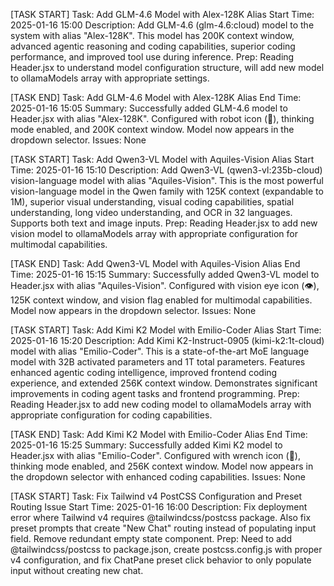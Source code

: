 [TASK START]
Task: Add GLM-4.6 Model with Alex-128K Alias
Start Time: 2025-01-16 15:00
Description: Add GLM-4.6 (glm-4.6:cloud) model to the system with alias "Alex-128K". This model has 200K context window, advanced agentic reasoning and coding capabilities, superior coding performance, and improved tool use during inference.
Prep: Reading Header.jsx to understand model configuration structure, will add new model to ollamaModels array with appropriate settings.

[TASK END]
Task: Add GLM-4.6 Model with Alex-128K Alias
End Time: 2025-01-16 15:05
Summary: Successfully added GLM-4.6 model to Header.jsx with alias "Alex-128K". Configured with robot icon (🤖), thinking mode enabled, and 200K context window. Model now appears in the dropdown selector.
Issues: None

[TASK START]
Task: Add Qwen3-VL Model with Aquiles-Vision Alias
Start Time: 2025-01-16 15:10
Description: Add Qwen3-VL (qwen3-vl:235b-cloud) vision-language model with alias "Aquiles-Vision". This is the most powerful vision-language model in the Qwen family with 125K context (expandable to 1M), superior visual understanding, visual coding capabilities, spatial understanding, long video understanding, and OCR in 32 languages. Supports both text and image inputs.
Prep: Reading Header.jsx to add new vision model to ollamaModels array with appropriate configuration for multimodal capabilities.

[TASK END]
Task: Add Qwen3-VL Model with Aquiles-Vision Alias
End Time: 2025-01-16 15:15
Summary: Successfully added Qwen3-VL model to Header.jsx with alias "Aquiles-Vision". Configured with vision eye icon (👁️), 125K context window, and vision flag enabled for multimodal capabilities. Model now appears in the dropdown selector.
Issues: None

[TASK START]
Task: Add Kimi K2 Model with Emilio-Coder Alias
Start Time: 2025-01-16 15:20
Description: Add Kimi K2-Instruct-0905 (kimi-k2:1t-cloud) model with alias "Emilio-Coder". This is a state-of-the-art MoE language model with 32B activated parameters and 1T total parameters. Features enhanced agentic coding intelligence, improved frontend coding experience, and extended 256K context window. Demonstrates significant improvements in coding agent tasks and frontend programming.
Prep: Reading Header.jsx to add new coding model to ollamaModels array with appropriate configuration for coding capabilities.

[TASK END]
Task: Add Kimi K2 Model with Emilio-Coder Alias
End Time: 2025-01-16 15:25
Summary: Successfully added Kimi K2 model to Header.jsx with alias "Emilio-Coder". Configured with wrench icon (🔧), thinking mode enabled, and 256K context window. Model now appears in the dropdown selector with enhanced coding capabilities.
Issues: None

[TASK START]
Task: Fix Tailwind v4 PostCSS Configuration and Preset Routing Issue
Start Time: 2025-01-16 16:00
Description: Fix deployment error where Tailwind v4 requires @tailwindcss/postcss package. Also fix preset prompts that create "New Chat" routing instead of populating input field. Remove redundant empty state component.
Prep: Need to add @tailwindcss/postcss to package.json, create postcss.config.js with proper v4 configuration, and fix ChatPane preset click behavior to only populate input without creating new chat.
